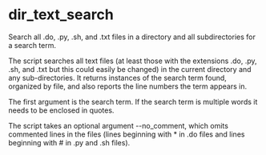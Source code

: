 # dir_text_search
Search all .do, .py, .sh, and .txt files in a directory and all subdirectories for a search term.

The script searches all text files (at least those with the extensions .do, .py, .sh, and .txt but this could easily be changed)
in the current directory and any sub-directories. It returns instances of the search term found, organized by file, and also 
reports the line numbers the term appears in. 

The first argument is the search term. If the search term is multiple words it needs to be enclosed in quotes. 

The script takes an optional argument --no_comment, which omits commented lines in the files (lines beginning with * in .do files
and lines beginning with # in .py and .sh files).
